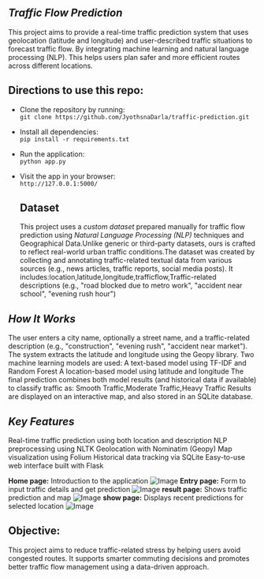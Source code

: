  ***Traffic Flow Prediction***
 ---
 
This project aims to provide a real-time traffic prediction system that uses geolocation (latitude and longitude) and user-described traffic situations to forecast traffic flow. By integrating machine learning and natural language processing (NLP). This helps users plan safer and more efficient routes across different locations.

## Directions to use this repo:

- Clone the repository by running:  
  `git clone https://github.com/JyothsnaDarla/traffic-prediction.git`
- Install all dependencies:  
  `pip install -r requirements.txt`
- Run the application:  
  `python app.py`
- Visit the app in your browser:  
  `http://127.0.0.1:5000/`

  ## Dataset
  This project uses a *custom dataset* prepared manually for traffic flow prediction using *Natural Language Processing (NLP)* techniques and Geographical Data.Unlike generic or third-party datasets, ours is crafted to reflect real-world urban traffic conditions.The dataset was created by collecting and annotating traffic-related textual data from various sources (e.g., news articles, traffic reports, social media posts). It includes:location,latitude,longitude,trafficflow,Traffic-related descriptions (e.g., "road blocked due to metro work", "accident near school", "evening rush hour")

***How It Works***
---

The user enters a city name, optionally a street name, and a traffic-related description (e.g., "construction", "evening rush", "accident near market").
The system extracts the latitude and longitude using the Geopy library.
Two machine learning models are used:
A text-based model using TF-IDF and Random Forest
A location-based model using latitude and longitude
The final prediction combines both model results (and historical data if available) to classify traffic as:
Smooth Traffic,Moderate Traffic,Heavy Traffic
Results are displayed on an interactive map, and also stored in an SQLite database.

 ***Key Features***
 ---
Real-time traffic prediction using both location and description
NLP preprocessing using NLTK
Geolocation with Nominatim (Geopy)
Map visualization using Folium
Historical data tracking via SQLite
Easy-to-use web interface built with Flask

**Home page:**
Introduction to the application
![Image](https://github.com/user-attachments/assets/1015e9e0-5fd5-4007-ac21-b059c667f83b)
**Entry page:**
Form to input traffic details and get prediction
![Image](https://github.com/user-attachments/assets/423d346f-87f1-4bdc-a73b-4550aef8f531)
**result page:**
Shows traffic prediction and map
![Image](https://github.com/user-attachments/assets/ac152ec3-a3c7-4216-b31f-0c058d8421ad)
**show page:**
Displays recent predictions for selected location
![Image](https://github.com/user-attachments/assets/d2c283e5-b2c3-4aba-9510-82d9d380d63a)

**Objective:**
---
This project aims to reduce traffic-related stress by helping users avoid congested routes. It supports smarter commuting decisions and promotes better traffic flow management using a data-driven approach.
